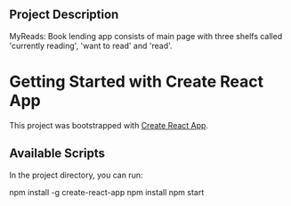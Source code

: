 
## Project Description
MyReads: Book lending app consists of main page with three shelfs called 'currently reading', 'want to read' and 'read'.

# Getting Started with Create React App
This project was bootstrapped with [Create React App](https://github.com/facebook/create-react-app).

## Available Scripts

In the project directory, you can run:

npm install -g create-react-app
npm install
npm start

